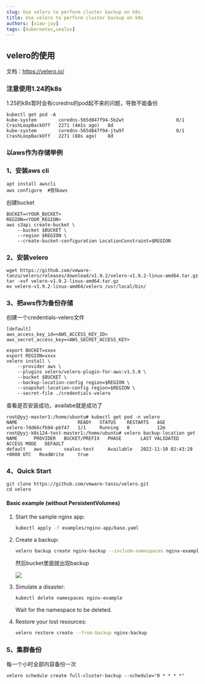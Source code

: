 ```yaml
---
slug: Use velero to perform cluster backup on k8s
title: Use velero to perform cluster backup on k8s
authors: [xiao-jay]
tags: [kubernetes,sealos]
---
```


## velero的使用

文档：https://velero.io/

### 注意使用1.24的k8s

1.25的k8s暂时会有coredns的pod起不来的问题，导致不能备份

```
kubectl get pod -A
kube-system        coredns-565d847f94-5b2wt                   0/1     CrashLoopBackOff   2271 (4m1s ago)   8d
kube-system        coredns-565d847f94-jtw9f                   0/1     CrashLoopBackOff   2271 (88s ago)    8d
```



### 以aws作为存储举例

### 1、安装aws cli

```
apt install awscli
aws configure  #登陆aws
```



创建bucket

```
BUCKET=<YOUR_BUCKET>
REGION=<YOUR_REGION>
aws s3api create-bucket \
    --bucket $BUCKET \
    --region $REGION \
    --create-bucket-configuration LocationConstraint=$REGION
```



### 2、安装velero

```
wget https://github.com/vmware-tanzu/velero/releases/download/v1.9.2/velero-v1.9.2-linux-amd64.tar.gz
tar -xvf velero-v1.9.2-linux-amd64.tar.gz
mv velero-v1.9.2-linux-amd64/velero /usr/local/bin/
```



### 3、把aws作为备份存储

创建一个credentials-velero文件

```
[default]
aws_access_key_id=<AWS_ACCESS_KEY_ID>
aws_secret_access_key=<AWS_SECRET_ACCESS_KEY>
```



```
export BUCKET=xxxx
export REGION=xxxx
velero install \
    --provider aws \
    --plugins velero/velero-plugin-for-aws:v1.5.0 \
    --bucket $BUCKET \
    --backup-location-config region=$REGION \
    --snapshot-location-config region=$REGION \
    --secret-file ./credentials-velero
```

查看是否安装成功，availabe就是成功了

```
root@yyj-master1:/home/ubuntu# kubectl get pod -n velero
NAME                      READY   STATUS    RESTARTS   AGE
velero-7dd66cfb94-pbf47   1/1     Running   0          12m
root@yyj-k8s124-test-master1:/home/ubuntu# velero backup-location get
NAME      PROVIDER   BUCKET/PREFIX   PHASE       LAST VALIDATED                  ACCESS MODE   DEFAULT
default   aws        sealos-test     Available   2022-11-10 02:43:28 +0000 UTC   ReadWrite     true
```



### 4、Quick Start

```
git clone https://github.com/vmware-tanzu/velero.git
cd velero
```

#### Basic example (without PersistentVolumes)

1. Start the sample nginx app:

   ```bash
   kubectl apply -f examples/nginx-app/base.yaml
   ```

2. Create a backup:

   ```bash
   velero backup create nginx-backup --include-namespaces nginx-example
   ```

   然后bucket里面就出现backup

   ![](https://tva1.sinaimg.cn/large/008vxvgGly1h7zu5ykpwxj30pv0ds0ts.jpg)

3. Simulate a disaster:

   ```bash
   kubectl delete namespaces nginx-example
   ```

   Wait for the namespace to be deleted.

4. Restore your lost resources:

   ```bash
   velero restore create --from-backup nginx-backup
   ```



### 5、集群备份

每一个小时全部内容备份一次

```fallback
velero schedule create full-cluster-backup --schedule="0 * * * *"
```







